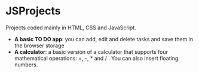 # JSProjects

Projects coded mainly in HTML, CSS and JavaScript.

- **A basic TO DO app**: you can add, edit and delete tasks and save them in the browser storage
- **A calculator**: a basic version of a calculator that supports four mathematical operations: +, -, * and / . You can also insert floating numbers.
